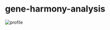 # gene-harmony-analysis
![profile](https://github.com/cancervariants/gene-harmony-analysis/assets/109570522/0cb33a47-4a72-4795-b5b2-49b0415360ff)
